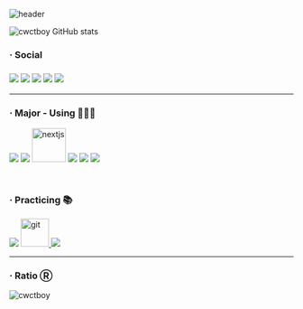 ![header](https://capsule-render.vercel.app/api?type=waving&color=0:ABCDEB,20:2DA2D7,100:00E248&height=300&section=header&text=CWCTBOY&fontSize=100&fontAlign=50&fontAlignY=38&animation=twinkling&desc=The%20Post%20CEO%20Aggregation)

![cwctboy GitHub stats](https://github-readme-stats.vercel.app/api?username=CWCTBOY&show_icons=true&theme=radical)
<h3 align="left">· Social<h3/>
  <p>
  <img src='https://img.shields.io/badge/GitHub-100000?style=for-the-badge&logo=github&logoColor=white'/>
  <img src='https://img.shields.io/badge/Gmail-D14836?style=for-the-badge&logo=gmail&logoColor=white'/>
<img src='https://img.shields.io/badge/Slack-4A154B?style=for-the-badge&logo=slack&logoColor=white'/>
<img src='https://img.shields.io/badge/Zoom-2D8CFF?style=for-the-badge&logo=zoom&logoColor=white'/>
    <img src='https://img.shields.io/badge/Instagram-E4405F?style=for-the-badge&logo=instagram&logoColor=white'/>
  </p>
<hr/>
  <h3 align="left">· Major - Using 🧑🏻‍💻</h3>
<p align="left">
<img src='https://img.shields.io/badge/TypeScript-007ACC?style=for-the-badge&logo=typescript&logoColor=white'/>
<img src='https://img.shields.io/badge/JavaScript-323330?style=for-the-badge&logo=javascript&logoColor=F7DF1E'/>
<img src="https://www.creative-tim.com/assets/frameworks/icon-nextjs-552cecd0240ba0ae7b5fbf899c1ee10cd66f8c38ea6fe77233fd37ad1cff0dca.png"                   alt="nextjs" width="60" height="60"/>
<img src='https://img.shields.io/badge/React-20232A?style=for-the-badge&logo=react&logoColor=61DAFB'/>
  <img src='https://img.shields.io/badge/React_Router-CA4245?style=for-the-badge&logo=react-router&logoColor=white'/>
<img src='https://img.shields.io/badge/styled--components-DB7093?style=for-the-badge&logo=styled-components&logoColor=white'/>
</p>
<br/>
  <h3 align="left">· Practicing 📚</h3>
  <p align="left">
<img src='https://img.shields.io/badge/Python-14354C?style=for-the-badge&logo=python&logoColor=white'/>
    <a href="https://git-scm.com/" target="_blank" rel="noreferrer"> 
    <img src="https://www.vectorlogo.zone/logos/git-scm/git-scm-icon.svg" alt="git" width="50" height="50"/> 
  </a> 
    <img src='https://img.shields.io/badge/Apple-MacBook_Pro_2012-999999?style=for-the-badge&logo=apple&logoColor=white'/>
</p>
  
<hr/>
  <h3 align="left">· Ratio Ⓡ</h3>
    <p>
  <img align="center" src="https://github-readme-stats.vercel.app/api/top-langs?username=cwctboy&show_icons=true&locale=en&layout=compact" alt="cwctboy"/>
</p>

